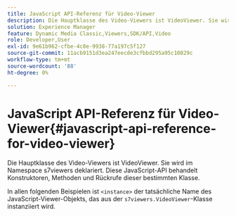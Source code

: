 ```yaml
---
title: JavaScript API-Referenz für Video-Viewer
description: Die Hauptklasse des Video-Viewers ist VideoViewer. Sie wird im Namespace s7viewers deklariert. Diese JavaScript-API behandelt Konstruktoren, Methoden und Rückrufe dieser bestimmten Klasse.
solution: Experience Manager
feature: Dynamic Media Classic,Viewers,SDK/API,Video
role: Developer,User
exl-id: 9e61b962-cfbe-4c8e-9938-77a197c5f127
source-git-commit: 11acb9151d3ea247eecde3cfbbd295a95c10829c
workflow-type: tm+mt
source-wordcount: '88'
ht-degree: 0%

---
```


# JavaScript API-Referenz für Video-Viewer{#javascript-api-reference-for-video-viewer}

Die Hauptklasse des Video-Viewers ist VideoViewer. Sie wird im Namespace s7viewers deklariert. Diese JavaScript-API behandelt Konstruktoren, Methoden und Rückrufe dieser bestimmten Klasse.

In allen folgenden Beispielen ist `<instance>` der tatsächliche Name des JavaScript-Viewer-Objekts, das aus der `s7viewers.VideoViewer`-Klasse instanziiert wird.
